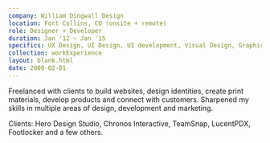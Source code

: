 ```yaml
---
company: William Dingwall Design
location: Fort Collins, CO (onsite + remote)
role: Designer + Developer
duration: Jan '12 ~ Jan '15
specifics: UX Design, UI Design, UI development, Visual Design, Graphic Design, A/B Testing, Analytics, Usability Testing, Customer Interviews, Mentoring, React, Ruby, Git, Remote work
collection: workExperience
layout: blank.html
date: 2000-02-01
---
```


Freelanced with clients to build websites, design identities, create print materials, develop products and connect with customers. Sharpened my skills in multiple areas of design, development and marketing.

Clients: Hero Design Studio, Chronos Interactive, TeamSnap, LucentPDX, Footlocker and a few others.
